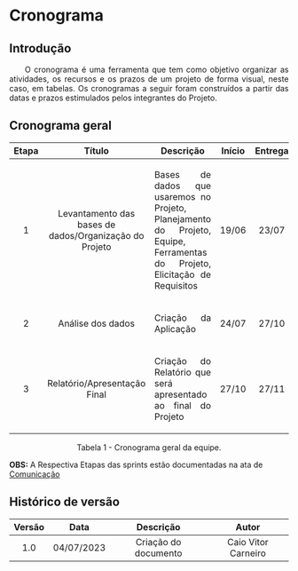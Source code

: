 # Cronograma

## Introdução

<p align="justify">&emsp;&emsp;O cronograma é uma ferramenta que tem como objetivo organizar as atividades, os recursos e os prazos de um projeto de forma visual, neste caso, em tabelas. Os cronogramas a seguir foram construídos a partir das datas e prazos estimulados pelos integrantes do Projeto.</p>

## Cronograma geral

| Etapa |                   Título                    |                                                                                                                                   Descrição                                                                                                                                    | Início | Entrega |
| :---: | :-----------------------------------------: | :----------------------------------------------------------------------------------------------------------------------------------------------------------------------------------------------------------------------------------------------------------------------------: | :-----: | :----------: |
|   1   |                Levantamento das bases de dados/Organização do Projeto                 |                  <p style="text-align: justify;">Bases de dados que usaremos no Projeto, Planejamento do Projeto, Equipe, Ferramentas do Projeto, Elicitação de Requisitos </p>                   |  19/06  |    23/07     |
|   2   |              Análise dos dados              |                                                                    <p style="text-align: justify;"> Criação da Aplicação </p>                                                                     |  24/07  |    27/10     |
|   3   |        Relatório/Apresentação Final         |                                              <p style="text-align: justify;">Criação do Relatório que será apresentado ao final do Projeto </p>                                              |  27/10  |    27/11     |
<figcaption align="center">Tabela 1 - Cronograma geral da equipe.</figcaption>

**OBS:** A Respectiva Etapas das sprints estão documentadas na ata de [Comunicação](https://residenciaticbrisa.github.io/04_PipelineTCU/comunicacao/documentacao_sprints/etapa1/etapa1/)

## Histórico de versão

| Versão |    Data    |                       Descrição                       |      Autor       |
| :----: | :--------: | :---------------------------------------------------: | :--------------: |
|  1.0   | 04/07/2023 |           Criação do documento            |Caio Vitor Carneiro|